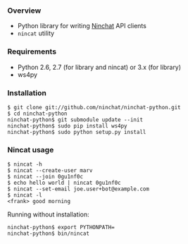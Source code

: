 ### Overview

- Python library for writing [Ninchat](https://ninchat.com) API clients
- `nincat` utility

### Requirements

- Python 2.6, 2.7 (for library and nincat) or 3.x (for library)
- ws4py

### Installation

	$ git clone git://github.com/ninchat/ninchat-python.git
	$ cd ninchat-python
	ninchat-python$ git submodule update --init
	ninchat-python$ sudo pip install ws4py
	ninchat-python$ sudo python setup.py install

### Nincat usage

	$ nincat -h
	$ nincat --create-user marv
	$ nincat --join 0gu1nf0c
	$ echo hello world | nincat 0gu1nf0c
	$ nincat --set-email joe.user+bot@example.com
	$ nincat -l
	<frank> good morning

Running without installation:

	ninchat-python$ export PYTHONPATH=
	ninchat-python$ bin/nincat

